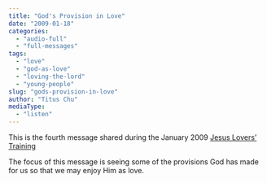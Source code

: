 ```yaml
---
title: "God's Provision in Love"
date: "2009-01-18"
categories: 
  - "audio-full"
  - "full-messages"
tags: 
  - "love"
  - "god-as-love"
  - "loving-the-lord"
  - "young-people"
slug: "gods-provision-in-love"
author: "Titus Chu"
mediaType: 
  - "listen"
---
```


This is the fourth message shared during the January 2009 [Jesus Lovers’ Training](https://www.asweetsavor.org/conference-loving-the-lord-jesus/)

The focus of this message is seeing some of the provisions God has made for us so that we may enjoy Him as love.
